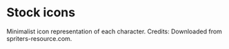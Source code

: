 # Stock icons
Minimalist icon representation of each character.
Credits: Downloaded from spriters-resource.com.
